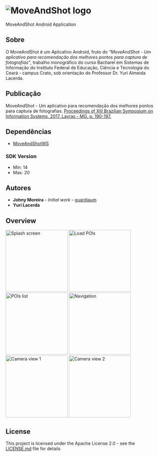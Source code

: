 # ![MoveAndShot logo](https://user-images.githubusercontent.com/22218165/28172728-c6358886-67c2-11e7-8fe3-5656a093ad60.png)

MoveAndShot Android Application

## Sobre

O MoveAndShot é um Aplicativo Android, fruto do _"MoveAndShot - Um aplicativo para recomendação dos melhores pontos para captura de fotografias"_, trabalho monográfico do curso Bacharel em Sistemas de Informação do Instituto Federal de Educação, Ciência e Tecnologia do Ceará - campus Crato, sob orientação do Professor Dr. Yuri Almeida Lacerda.

## Publicação

MoveAndShot - Um aplicativo para recomendação dos melhores pontos para captura de fotografias.
[Proceedings of XIII Brazilian Symposium on Information Systems, 2017. Lavras - MG. p. 190-197.](http://sbsi2017.dcc.ufla.br/download/proceedings_completo.pdf)

## Dependências

* [MoveAndShotWS](https://github.com/guardiaum/MoveAndShotWS)

### SDK Version
* Min: 14
* Max: 20


## Autores

* **Johny Moreira** - *Initial work* - [guardiaum](https://github.com/guardiaum)
* **Yuri Lacerda**

## Overview

<img alt="Splash screen" src="https://user-images.githubusercontent.com/22218165/28172605-64b7c538-67c2-11e7-8d73-c9f3fdcb60e8.png" width="200">
<img alt="Load POIs" src="https://user-images.githubusercontent.com/22218165/28172655-83f5ace4-67c2-11e7-9602-c9a0a68b91b8.png" width="200">
<img alt="POIs list" src="https://user-images.githubusercontent.com/22218165/28172609-6723d348-67c2-11e7-9bbe-0a3e1fc7c1fd.png" width="200">
<img alt="Navigation" src="https://user-images.githubusercontent.com/22218165/28172641-7d331824-67c2-11e7-92ac-ff0f1300db59.png" width="200">
<img alt="Camera view 1" src="https://user-images.githubusercontent.com/22218165/28172616-7100fa08-67c2-11e7-8742-809a7d257ee7.png" width="200">
<img alt="Camera view 2" src="https://user-images.githubusercontent.com/22218165/28172649-820984aa-67c2-11e7-999f-ea2d089666c2.png" width="200">

## License

This project is licensed under the Apache License 2.0 - see the [LICENSE.md](LICENSE.md) file for details

